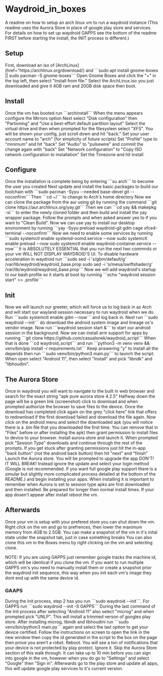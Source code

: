# Waydroid_in_boxes
A readme on how to setup an arch linux vm to run a waydroid instance
(This readme uses the Aurora Store in place of google play store and services. For details on how to set up waydroid GAPPS see the bottom of the readme FIRST before starting the install, the INIT process is different.)

<h2>Setup</h2>
First, download an iso of [ArchLinux](href="https://archlinux.org/download/) and ```sudo apt install gnome-boxes || sudo pacman -S gnome-boxes```
Open Gnome Boxes and click the "+" in the top left, then select "Install from file."
Select the ArchLinux.iso you just downloaded and give it 4GB ram and 20GB disk space then boot.

<h2>Install</h2>
Once the vm has booted run ```archinstall```
When the menu appears configure the Mirrors option
Next select "Disk configuration" then "Partioning" and "Use a best-effort default partition layout"
Select the virtual drive and then when prompted for the filesystem select "XFS". You will be shown your config, just scroll down and hit "back."
Set your user account name to "arch" (for simplicity of future scripts)
Set "Profile" type to "minimum" and hit "back"
Set "Audio" to "pulsewire" and commit the change again with "back"
Set "Network configuration" to "Copy ISO network configuration to installation"
Set the Timezone and hit install

<h2>Configure</h2>
Once the installation is complete being by entering ```su arch``` to become the user you created
Next update and install the basic packages to build our toolchain with ```sudo pacman -Syyu --needed base-devel git --noconfirm```
Then ```cd ~/``` to change to Arch's home directory
Now we can clone the package from the aur using git by running the command ```git clone https://aur.archlinux.org/yay.git```
Then we can ```cd yay && makepkg -si``` to enter the newly cloned folder and then build and install the yay wrapper package. Follow the prompts and when asked answer yes to if you want to "Clean Build".
Now we can use yay to install our desktop environment by running ```yay -Syyu preload waydroid-git gdm cage xfce4-terminal --noconfirm```
Now we need to enable some services by running ```sudo systemctl enable systemd-oomd.service --now
sudo systemctl enable preload --now
sudo systemctl enable waydroid-container.service --now```
It is ABSOLUTELY ESSENTIAL that you run the next two commnds or your vm WILL NOT DISPLAY WAYDROID'S UI. To disable hardware acceleration in waydroid run ```sudo sed -i 's/gbm/default/g' /var/lib/waydroid/waydroid_base.prop
sudo sed -i 's/mesa/swiftshader/g' /var/lib/wydroid/waydroid_base.prop```
Now we will add waydroid's startup to our bash profile so it starts at boot by running ```echo "waydroid session start" >> .profile```

<h2>Init</h2>
Now we will launch our greeter, which will force us to log back in as Arch and will start our wayland session necessary to run waydroid when we do. Run ```sudo systemctl enable gdm --now``` and log back in.
Next run ```sudo waydroid --init``` do download the android system image and lineage os's vendor image.
Now run ```waydroid session start &``` to start our android session in the background.
Now we can install arm support for apps by running ```git clone https://github.com/casualsnek/waydroid_script```
When that is done ```cd waydroid_script``` and run ```python3 -m venv venv && venv/bin/pip install -r requirements.txt```
Keep answering "y" to install all the depends then run ```sudo venv/bin/python3 main.py``` to launch the script.
When open select "Android 11", then select "Install" and pick "libndk" and "libhoudini".

<h2>The Aurora Store</h2>
Once in waydroid you will want to navigate to the built in web browser and search for the exact string "apk pure aurora store 4.2.5"
Halfway down the page will be a green link (screenshot) click to download and when prompted authorize the browser to save files to the device. Once the download has completed click again on the grey "click here" link that offers to redownload if the first download failed and download the file again.
Now click on the android menu and select the downloaded apk (you will notice there is a .bin file that you downloaded the first time. You can remove that in "Files" before or after installing the apk) then grant permission to install files to device to your browser.
Install aurora store and launch it. When prompted pick "Session Type" downloads and continue through the rest of the prompts. If you get stuck after granting permissions just hit the in-app "back button" (not the android back button) then hit "next" and "finish"
Launch the Aurora store. You will be prompted to upgrade the app DON'T! IT WILL BREAK! Instead ignore the update and select your login method (Google is not recommended. If you want full google play support there is a simular but slightly more complicated process detailed at the bottom of the README.) and begin installing your apps.
When installing it is important to remember when Aurora is set to session type apks are first downloaded and then installed. Be prepared for longer then normal install times. If your app dosen't appear after install reboot the vm.

<h2>Afterwards</h2>
Once your vm is setup with your prefered store you can shut down the vm.
Right click on the vm and go to prefrences, then lower the maximum memory from 4GB to 2.5GB.
You can make a snapshot of the vm in it's inital state under the snapshot tab, just in case something breaks
You can also clone this vm in the Boxes menu by right clicking on the vm and selecting clone.

NOTE: If you are using GAPPS just remember google tracks the machine id, which will be identical if you clone the vm. If you want to run multiple GAPPS vm's you need to manually install them or create a snapshot prior the waydroid init sequence, this way when you init each vm's image they dont end up with the same device id.

<h3>GAAPS</h3>
During the Init process, step 2 has you run ```sudo waydroid --init```. For GAPPS run ```sudo waydroid --init -S GAPPS```
During the last command of the Init process after selecting "Android 11" also select "microg" and when prompted pick "UNLP". This will install a trimmed verson of googles play store.
After installing microg, libndk and libhoudini run ```sudo venv/bin/python3 main.py``` again and select the last option to get your device certified. Follow the instructions on screen to open the link in the new window then copy the id generated in the script to the box on the page then prove you aren't a robot.
Reboot. You will see a ton of notifications that your device is not protected by play protect. Ignore it. Skip the Aurora Store section of this walk through. It can take up to 10 min before you can sign into google in the vm, however when you do go to "Settings" and select "Google" then "Sign in". Afterwards go to the play store and update all apps, this will update google play services to it's current version.
